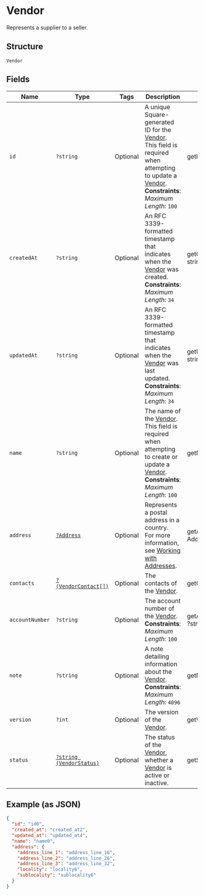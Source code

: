 
# Vendor

Represents a supplier to a seller.

## Structure

`Vendor`

## Fields

| Name | Type | Tags | Description | Getter | Setter |
|  --- | --- | --- | --- | --- | --- |
| `id` | `?string` | Optional | A unique Square-generated ID for the [Vendor](entity:Vendor).<br>This field is required when attempting to update a [Vendor](entity:Vendor).<br>**Constraints**: *Maximum Length*: `100` | getId(): ?string | setId(?string id): void |
| `createdAt` | `?string` | Optional | An RFC 3339-formatted timestamp that indicates when the<br>[Vendor](entity:Vendor) was created.<br>**Constraints**: *Maximum Length*: `34` | getCreatedAt(): ?string | setCreatedAt(?string createdAt): void |
| `updatedAt` | `?string` | Optional | An RFC 3339-formatted timestamp that indicates when the<br>[Vendor](entity:Vendor) was last updated.<br>**Constraints**: *Maximum Length*: `34` | getUpdatedAt(): ?string | setUpdatedAt(?string updatedAt): void |
| `name` | `?string` | Optional | The name of the [Vendor](entity:Vendor).<br>This field is required when attempting to create or update a [Vendor](entity:Vendor).<br>**Constraints**: *Maximum Length*: `100` | getName(): ?string | setName(?string name): void |
| `address` | [`?Address`](../../doc/models/address.md) | Optional | Represents a postal address in a country.<br>For more information, see [Working with Addresses](https://developer.squareup.com/docs/build-basics/working-with-addresses). | getAddress(): ?Address | setAddress(?Address address): void |
| `contacts` | [`?(VendorContact[])`](../../doc/models/vendor-contact.md) | Optional | The contacts of the [Vendor](entity:Vendor). | getContacts(): ?array | setContacts(?array contacts): void |
| `accountNumber` | `?string` | Optional | The account number of the [Vendor](entity:Vendor).<br>**Constraints**: *Maximum Length*: `100` | getAccountNumber(): ?string | setAccountNumber(?string accountNumber): void |
| `note` | `?string` | Optional | A note detailing information about the [Vendor](entity:Vendor).<br>**Constraints**: *Maximum Length*: `4096` | getNote(): ?string | setNote(?string note): void |
| `version` | `?int` | Optional | The version of the [Vendor](entity:Vendor). | getVersion(): ?int | setVersion(?int version): void |
| `status` | [`?string (VendorStatus)`](../../doc/models/vendor-status.md) | Optional | The status of the [Vendor](../../doc/models/vendor.md),<br>whether a [Vendor](../../doc/models/vendor.md) is active or inactive. | getStatus(): ?string | setStatus(?string status): void |

## Example (as JSON)

```json
{
  "id": "id0",
  "created_at": "created_at2",
  "updated_at": "updated_at4",
  "name": "name0",
  "address": {
    "address_line_1": "address_line_16",
    "address_line_2": "address_line_26",
    "address_line_3": "address_line_32",
    "locality": "locality6",
    "sublocality": "sublocality6"
  }
}
```

